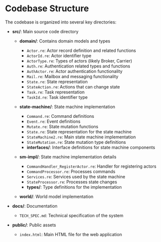 # Codebase Structure

The codebase is organized into several key directories:

- **src/**: Main source code directory
  - **domain/**: Contains domain models and types
    - `Actor.re`: Actor record definition and related functions
    - `ActorId.re`: Actor identifier type
    - `ActorType.re`: Types of actors (likely Broker, Carrier)
    - `Auth.re`: Authentication related types and functions
    - `AuthActor.re`: Actor authentication functionality
    - `Mail.re`: Mailbox and messaging functionality
    - `State.re`: State representation
    - `StateAction.re`: Actions that can change state
    - `Task.re`: Task representation
    - `TaskId.re`: Task identifier type

  - **state-machine/**: State machine implementation
    - `Command.re`: Command definitions
    - `Event.re`: Event definitions
    - `Mutate.re`: State mutation functions
    - `State.re`: State representation for the state machine
    - `StateMachine2.re`: Main state machine implementation
    - `StateMutation.re`: State mutation type definitions
    - **interfaces/**: Interface definitions for state machine components

  - **sm-impl/**: State machine implementation details
    - `CommandHandler_RegisterActor.re`: Handler for registering actors
    - `CommandProcessor.re`: Processes commands
    - `Services.re`: Services used by the state machine
    - `StateProcessor.re`: Processes state changes
    - **types/**: Type definitions for the implementation

  - **world/**: World model implementation

- **docs/**: Documentation
  - `TECH_SPEC.md`: Technical specification of the system

- **public/**: Public assets
  - `index.html`: Main HTML file for the web application